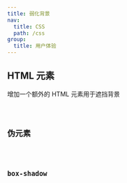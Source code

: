 ```yaml
---
title: 弱化背景
nav:
  title: CSS
  path: /css
group:
  title: 用户体验
---
```


## HTML 元素

增加一个额外的 HTML 元素用于遮挡背景

<code src="./demo/Demo1.tsx" />

## 伪元素

<code src="./demo/Demo2.tsx" />

## box-shadow

<code src="./demo/Demo3.tsx" />
